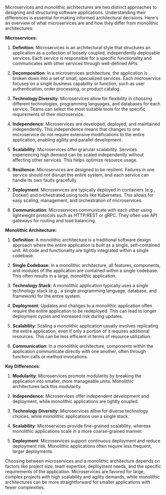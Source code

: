 Microservices and monolithic architectures are two distinct approaches to designing and structuring software applications. Understanding their differences is essential for making informed architectural decisions. Here's an overview of what microservices are and how they differ from monolithic architectures:

**Microservices:**

1. **Definition**: Microservices is an architectural style that structures an application as a collection of loosely coupled, independently deployable services. Each service is responsible for a specific functionality and communicates with other services through well-defined APIs.

2. **Decomposition**: In a microservices architecture, the application is broken down into a set of small, specialized services. Each microservice focuses on a single business capability or function, such as user authentication, order processing, or product catalog.

3. **Technology Diversity**: Microservices allow for flexibility in choosing different technologies, programming languages, and databases for each service. Teams can select the most suitable tools for the specific requirements of their microservice.

4. **Independence**: Microservices are developed, deployed, and maintained independently. This independence means that changes to one microservice do not require extensive modifications to the entire application, enabling agility and parallel development.

5. **Scalability**: Microservices offer granular scalability. Services experiencing high demand can be scaled independently without affecting other services. This helps optimize resource usage.

6. **Resilience**: Microservices are designed to be resilient. Failures in one service should not disrupt the entire system, and each service can handle its own faults gracefully.

7. **Deployment**: Microservices are typically deployed in containers (e.g., Docker) and orchestrated using tools like Kubernetes. This allows for easy scaling, management, and orchestration of microservices.

8. **Communication**: Microservices communicate with each other using lightweight protocols such as HTTP/REST or gRPC. They often use API gateways for routing and load balancing.

**Monolithic Architecture:**

1. **Definition**: A monolithic architecture is a traditional software design approach where the entire application is built as a single, self-contained unit. All code and functionality are tightly integrated within a single codebase.

2. **Single Codebase**: In a monolithic architecture, all features, components, and modules of the application are contained within a single codebase. This often results in a large, monolithic application.

3. **Technology Stack**: A monolithic application typically uses a single technology stack (e.g., a single programming language, database, and framework) for the entire system.

4. **Deployment**: Updates and changes to a monolithic application often require the entire application to be redeployed. This can lead to longer deployment cycles and increased risk during updates.

5. **Scalability**: Scaling a monolithic application usually involves replicating the entire application, even if only a portion of it requires additional resources. This can be less efficient in terms of resource utilization.

6. **Communication**: In a monolithic architecture, components within the application communicate directly with one another, often through function calls or method invocations.

**Key Differences**:

1. **Modularity**: Microservices promote modularity by breaking the application into smaller, more manageable units. Monolithic architectures lack this modularity.

2. **Independence**: Microservices offer independent development and deployment, while monolithic applications are tightly coupled.

3. **Technology Diversity**: Microservices allow for diverse technology choices, while monolithic applications use a single stack.

4. **Scalability**: Microservices provide fine-grained scalability, whereas monolithic applications scale in a more coarse-grained manner.

5. **Deployment**: Microservices support continuous deployment and reduce deployment risk. Monolithic applications often require less frequent, larger deployments.

Choosing between microservices and a monolithic architecture depends on factors like project size, team expertise, deployment needs, and the specific requirements of the application. Microservices are favored for large, complex projects with high scalability and agility demands, while monolithic architectures can be more straightforward for smaller applications with fewer complexities.